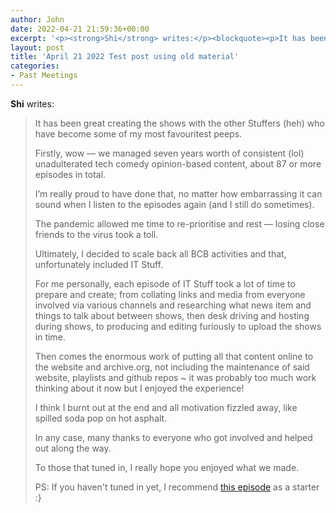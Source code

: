 ```yaml
---
author: John
date: 2022-04-21 21:59:36+00:00
excerpt: '<p><strong>Shi</strong> writes:</p><blockquote><p>It has been great creating the shows with the other Stuffers (heh) who have become some of my most favouritest peeps.</p><p>Firstly, wow — we managed seven years worth of consistent (lol) unadulterated tech comedy opinion-based content, about 87 or more episodes in total.</p>'
layout: post
title: 'April 21 2022 Test post using old material'
categories:
- Past Meetings
---
```


<p><strong>Shi</strong> writes:</p><blockquote><p>It has been great creating the shows with the other Stuffers (heh) who have become some of my most favouritest peeps.</p><p>Firstly, wow — we managed seven years worth of consistent (lol) unadulterated tech comedy opinion-based content, about 87 or more episodes in total.</p><p>I’m really proud to have done that, no matter how embarrassing it can sound when I listen to the episodes again (and I still do sometimes).</p><p>The pandemic allowed me time to re-prioritise and rest — losing close friends to the virus took a toll.</p><p>Ultimately, I decided to scale back all BCB activities and that, unfortunately included IT Stuff.</p><p>For me personally, each episode of IT Stuff took a lot of time to prepare and create; from collating links and media from everyone involved via various channels and researching what news item and things to talk about between shows, then desk driving and hosting during shows, to producing and editing furiously to upload the shows in time.</p><p>Then comes the enormous work of putting all that content online to the website and archive.org, not including the maintenance of said website, playlists and github repos ~ it was probably too much work thinking about it now but I enjoyed the experience!</p><p>I think I burnt out at the end and all motivation fizzled away, like spilled soda pop on hot asphalt.</p><p>In any case, many thanks to everyone who got involved and helped out along the way.</p><p>To those that tuned in, I really hope you enjoyed what we made.</p><p>PS: If you haven't tuned in yet, I recommend <a href="http://itstuff.org.uk/blog/2019-11-13-ITStuff131119/" type="text/html" role="link">this episode</a> as a starter :}</p></blockquote>
